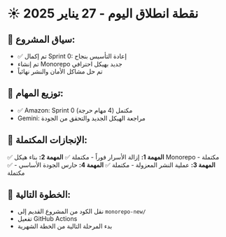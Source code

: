 # ☀️ نقطة انطلاق اليوم - 27 يناير 2025

## 🧠 سياق المشروع:

- ✅ تم إكمال Sprint 0: إعادة التأسيس بنجاح
- تم إنشاء Monorepo جديد بهيكل احترافي
- تم حل مشاكل الأمان والنشر نهائياً

## 👥 توزيع المهام:

- ✅ Amazon: Sprint 0 مكتمل (4 مهام حرجة)
- Gemini: مراجعة الهيكل الجديد والتحقق من الجودة

## 📁 الإنجازات المكتملة:

✅ **المهمة 1:** إزالة الأسرار فوراً - مكتملة
✅ **المهمة 2:** بناء هيكل Monorepo - مكتملة  
✅ **المهمة 3:** عملية النشر المعزولة - مكتملة
✅ **المهمة 4:** حارس الجودة الأساسي - مكتملة

## 🚀 الخطوة التالية:

- نقل الكود من المشروع القديم إلى `monorepo-new/`
- تفعيل GitHub Actions
- بدء المرحلة التالية من الخطة الشهرية
